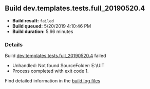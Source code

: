 ## Build dev.templates.tests.full_20190520.4
- **Build result:** `failed`
- **Build queued:** 5/20/2019 4:10:46 PM
- **Build duration:** 5.66 minutes
### Details
Build [dev.templates.tests.full_20190520.4](https://winappstudio.visualstudio.com/web/build.aspx?pcguid=a4ef43be-68ce-4195-a619-079b4d9834c2&builduri=vstfs%3a%2f%2f%2fBuild%2fBuild%2f28016) failed

+ Unhandled: Not found SourceFolder: E:\UIT
+ Process completed with exit code 1.

Find detailed information in the [build log files](https://uwpctdiags.blob.core.windows.net/buildlogs/dev.templates.tests.full_20190520.4_logs.zip)
